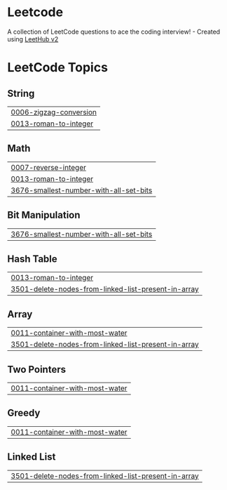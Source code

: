# Leetcode
A collection of LeetCode questions to ace the coding interview! - Created using [LeetHub v2](https://github.com/arunbhardwaj/LeetHub-2.0)

<!---LeetCode Topics Start-->
# LeetCode Topics
## String
|  |
| ------- |
| [0006-zigzag-conversion](https://github.com/Jong1co/Leetcode/tree/master/0006-zigzag-conversion) |
| [0013-roman-to-integer](https://github.com/Jong1co/Leetcode/tree/master/0013-roman-to-integer) |
## Math
|  |
| ------- |
| [0007-reverse-integer](https://github.com/Jong1co/Leetcode/tree/master/0007-reverse-integer) |
| [0013-roman-to-integer](https://github.com/Jong1co/Leetcode/tree/master/0013-roman-to-integer) |
| [3676-smallest-number-with-all-set-bits](https://github.com/Jong1co/Leetcode/tree/master/3676-smallest-number-with-all-set-bits) |
## Bit Manipulation
|  |
| ------- |
| [3676-smallest-number-with-all-set-bits](https://github.com/Jong1co/Leetcode/tree/master/3676-smallest-number-with-all-set-bits) |
## Hash Table
|  |
| ------- |
| [0013-roman-to-integer](https://github.com/Jong1co/Leetcode/tree/master/0013-roman-to-integer) |
| [3501-delete-nodes-from-linked-list-present-in-array](https://github.com/Jong1co/Leetcode/tree/master/3501-delete-nodes-from-linked-list-present-in-array) |
## Array
|  |
| ------- |
| [0011-container-with-most-water](https://github.com/Jong1co/Leetcode/tree/master/0011-container-with-most-water) |
| [3501-delete-nodes-from-linked-list-present-in-array](https://github.com/Jong1co/Leetcode/tree/master/3501-delete-nodes-from-linked-list-present-in-array) |
## Two Pointers
|  |
| ------- |
| [0011-container-with-most-water](https://github.com/Jong1co/Leetcode/tree/master/0011-container-with-most-water) |
## Greedy
|  |
| ------- |
| [0011-container-with-most-water](https://github.com/Jong1co/Leetcode/tree/master/0011-container-with-most-water) |
## Linked List
|  |
| ------- |
| [3501-delete-nodes-from-linked-list-present-in-array](https://github.com/Jong1co/Leetcode/tree/master/3501-delete-nodes-from-linked-list-present-in-array) |
<!---LeetCode Topics End-->